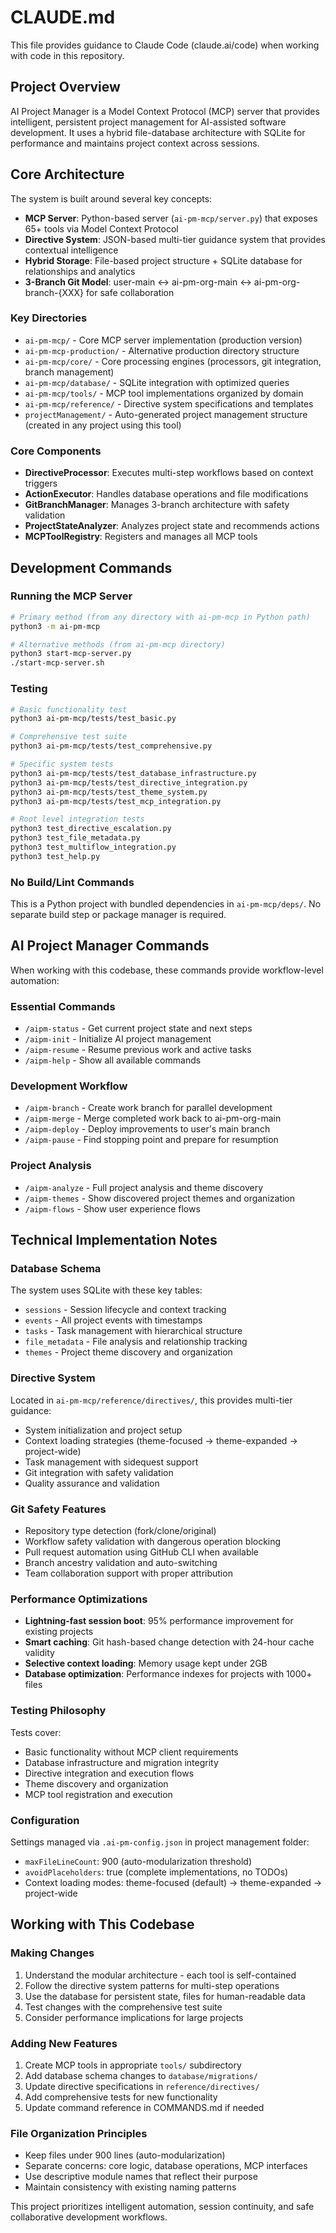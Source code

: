 # CLAUDE.md

This file provides guidance to Claude Code (claude.ai/code) when working with code in this repository.

## Project Overview

AI Project Manager is a Model Context Protocol (MCP) server that provides intelligent, persistent project management for AI-assisted software development. It uses a hybrid file-database architecture with SQLite for performance and maintains project context across sessions.

## Core Architecture

The system is built around several key concepts:

- **MCP Server**: Python-based server (`ai-pm-mcp/server.py`) that exposes 65+ tools via Model Context Protocol
- **Directive System**: JSON-based multi-tier guidance system that provides contextual intelligence
- **Hybrid Storage**: File-based project structure + SQLite database for relationships and analytics
- **3-Branch Git Model**: user-main ↔ ai-pm-org-main ↔ ai-pm-org-branch-{XXX} for safe collaboration

### Key Directories

- `ai-pm-mcp/` - Core MCP server implementation (production version)
- `ai-pm-mcp-production/` - Alternative production directory structure  
- `ai-pm-mcp/core/` - Core processing engines (processors, git integration, branch management)
- `ai-pm-mcp/database/` - SQLite integration with optimized queries
- `ai-pm-mcp/tools/` - MCP tool implementations organized by domain
- `ai-pm-mcp/reference/` - Directive system specifications and templates
- `projectManagement/` - Auto-generated project management structure (created in any project using this tool)

### Core Components

- **DirectiveProcessor**: Executes multi-step workflows based on context triggers
- **ActionExecutor**: Handles database operations and file modifications
- **GitBranchManager**: Manages 3-branch architecture with safety validation
- **ProjectStateAnalyzer**: Analyzes project state and recommends actions
- **MCPToolRegistry**: Registers and manages all MCP tools

## Development Commands

### Running the MCP Server
```bash
# Primary method (from any directory with ai-pm-mcp in Python path)
python3 -m ai-pm-mcp

# Alternative methods (from ai-pm-mcp directory)
python3 start-mcp-server.py
./start-mcp-server.sh
```

### Testing
```bash
# Basic functionality test
python3 ai-pm-mcp/tests/test_basic.py

# Comprehensive test suite  
python3 ai-pm-mcp/tests/test_comprehensive.py

# Specific system tests
python3 ai-pm-mcp/tests/test_database_infrastructure.py
python3 ai-pm-mcp/tests/test_directive_integration.py
python3 ai-pm-mcp/tests/test_theme_system.py
python3 ai-pm-mcp/tests/test_mcp_integration.py

# Root level integration tests
python3 test_directive_escalation.py
python3 test_file_metadata.py
python3 test_multiflow_integration.py
python3 test_help.py
```

### No Build/Lint Commands
This is a Python project with bundled dependencies in `ai-pm-mcp/deps/`. No separate build step or package manager is required.

## AI Project Manager Commands

When working with this codebase, these commands provide workflow-level automation:

### Essential Commands
- `/aipm-status` - Get current project state and next steps
- `/aipm-init` - Initialize AI project management 
- `/aipm-resume` - Resume previous work and active tasks
- `/aipm-help` - Show all available commands

### Development Workflow
- `/aipm-branch` - Create work branch for parallel development
- `/aipm-merge` - Merge completed work back to ai-pm-org-main
- `/aipm-deploy` - Deploy improvements to user's main branch
- `/aipm-pause` - Find stopping point and prepare for resumption

### Project Analysis  
- `/aipm-analyze` - Full project analysis and theme discovery
- `/aipm-themes` - Show discovered project themes and organization
- `/aipm-flows` - Show user experience flows

## Technical Implementation Notes

### Database Schema
The system uses SQLite with these key tables:
- `sessions` - Session lifecycle and context tracking
- `events` - All project events with timestamps  
- `tasks` - Task management with hierarchical structure
- `file_metadata` - File analysis and relationship tracking
- `themes` - Project theme discovery and organization

### Directive System
Located in `ai-pm-mcp/reference/directives/`, this provides multi-tier guidance:
- System initialization and project setup
- Context loading strategies (theme-focused → theme-expanded → project-wide)
- Task management with sidequest support
- Git integration with safety validation
- Quality assurance and validation

### Git Safety Features
- Repository type detection (fork/clone/original)
- Workflow safety validation with dangerous operation blocking
- Pull request automation using GitHub CLI when available
- Branch ancestry validation and auto-switching
- Team collaboration support with proper attribution

### Performance Optimizations
- **Lightning-fast session boot**: 95% performance improvement for existing projects
- **Smart caching**: Git hash-based change detection with 24-hour cache validity
- **Selective context loading**: Memory usage kept under 2GB
- **Database optimization**: Performance indexes for projects with 1000+ files

### Testing Philosophy
Tests cover:
- Basic functionality without MCP client requirements
- Database infrastructure and migration integrity
- Directive integration and execution flows
- Theme discovery and organization
- MCP tool registration and execution

### Configuration
Settings managed via `.ai-pm-config.json` in project management folder:
- `maxFileLineCount`: 900 (auto-modularization threshold)
- `avoidPlaceholders`: true (complete implementations, no TODOs)
- Context loading modes: theme-focused (default) → theme-expanded → project-wide

## Working with This Codebase

### Making Changes
1. Understand the modular architecture - each tool is self-contained
2. Follow the directive system patterns for multi-step operations
3. Use the database for persistent state, files for human-readable data
4. Test changes with the comprehensive test suite
5. Consider performance implications for large projects

### Adding New Features
1. Create MCP tools in appropriate `tools/` subdirectory
2. Add database schema changes to `database/migrations/`
3. Update directive specifications in `reference/directives/`
4. Add comprehensive tests for new functionality
5. Update command reference in COMMANDS.md if needed

### File Organization Principles
- Keep files under 900 lines (auto-modularization)
- Separate concerns: core logic, database operations, MCP interfaces
- Use descriptive module names that reflect their purpose
- Maintain consistency with existing naming patterns

This project prioritizes intelligent automation, session continuity, and safe collaborative development workflows.